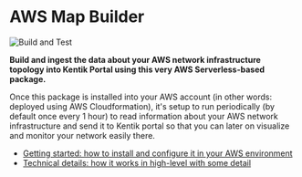 # AWS Map Builder

![Build and Test](https://github.com/kentik/aws-map-builder/actions/workflows/tests.yml/badge.svg)

**Build and ingest the data about your AWS network infrastructure topology into Kentik Portal using this very AWS Serverless-based package.**

Once this package is installed into your AWS account (in other words: deployed using AWS Cloudformation), it's setup to run periodically (by default once every 1 hour) to read information about your AWS network infrastructure and send it to Kentik portal so that you can later on visualize and monitor your network easily there.

- [Getting started: how to install and configure it in your AWS environment](docs/USAGE.md)
- [Technical details: how it works in high-level with some detail](docs/DESIGN.md)
